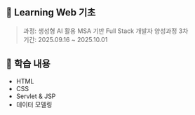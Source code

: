 ## 📖 Learning Web 기초  
>과정: 생성형 AI 활용 MSA 기반 Full Stack 개발자 양성과정 3차  
기간: 2025.09.16 ~ 2025.10.01

## 📌 학습 내용
* HTML
* CSS
* Servlet & JSP
* 데이터 모델링
